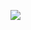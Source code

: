 <a href="https://codeclimate.com/github/karmaKiller3352/frontend-project-lvl1/maintainability"><img src="https://api.codeclimate.com/v1/badges/344eb22b820630bb0c5f/maintainability" /></a>
